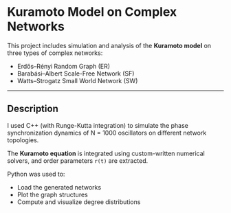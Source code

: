 # Kuramoto Model on Complex Networks

This project includes simulation and analysis of the **Kuramoto model** on three types of complex networks:

- Erdős–Rényi Random Graph (ER)
- Barabási–Albert Scale-Free Network (SF)
- Watts–Strogatz Small World Network (SW)

---

## Description

I used C++ (with Runge-Kutta integration) to simulate the phase synchronization dynamics of N = 1000 oscillators on different network topologies.

The **Kuramoto equation** is integrated using custom-written numerical solvers, and order parameters `r(t)` are extracted.

Python was used to:
- Load the generated networks
- Plot the graph structures
- Compute and visualize degree distributions
